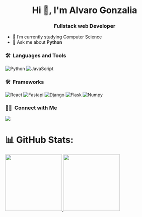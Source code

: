 <h1 align="center">Hi 👋, I'm Alvaro Gonzalia</h1>
<h3 align="center">Fullstack web Developer</h3>
	

- 🌱 I’m currently studying Computer Science
- 💬 Ask me about **Python**

### 🛠 &nbsp;Languages and Tools

![Python](https://img.shields.io/badge/python-00599C?style=for-the-badge&logo=python&logoColor=yellow)
![JavaScript](https://img.shields.io/badge/javascript-00599C?style=for-the-badge&logo=javascript&logoColor=yellow)
<br/>

### 🛠 &nbsp;Frameworks
![React](https://img.shields.io/badge/react-00599C?style=for-the-badge&logo=react&logoColor=white)
![Fastapi](https://img.shields.io/badge/fastapi-00599C?style=for-the-badge&logo=fastapi&logoColor=white)
![Django](https://img.shields.io/badge/django-00599C?style=for-the-badge&logo=django&logoColor=white)
![Flask](https://img.shields.io/badge/flask-00599C?style=for-the-badge&logo=flask&logoColor=white)
![Numpy](https://img.shields.io/badge/numpy-00599C?style=for-the-badge&logo=numpy&logoColor=white)

### 🤝🏻 &nbsp;Connect with Me
<p>
<a href="https://www.linkedin.com/in/alvaro-gonzal%C3%ADa/"><img src="https://img.shields.io/badge/-Alvaro Gonzalia-0077B5?style=flat&logo=Linkedin&logoColor=white"/></a>
  
</p>


# 📊 GitHub Stats:
<a href="https://github.com/gonzalia">
  <img height="180em" src="https://github-readme-stats-eight-theta.vercel.app/api?username=gonzalia&show_icons=true&theme=prussian&include_all_commits=true&count_private=true"/>
  <img height="180em" src="https://github-readme-stats-eight-theta.vercel.app/api/top-langs/?username=gonzalia&layout=compact&langs_count=8&theme=prussian"/>
</a>





